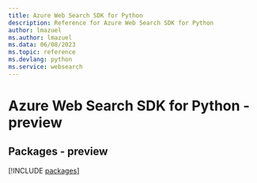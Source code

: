 ```yaml
---
title: Azure Web Search SDK for Python
description: Reference for Azure Web Search SDK for Python
author: lmazuel
ms.author: lmazuel
ms.data: 06/08/2023
ms.topic: reference
ms.devlang: python
ms.service: websearch
---
```

# Azure Web Search SDK for Python - preview
## Packages - preview
[!INCLUDE [packages](web-search-index.md)]